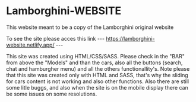 # Lamborghini-WEBSITE
This website meant to be a copy of the Lamborghini original website

  To see the site please acces this link --- https://lamborghini-website.netlify.app/ ---

  This site was created using HTML/CSS/SASS. Please check in the "BAR" from above the "Models" and than the cars, also all the buttons (search, chat and hamburgher menu) and all the others functionallity's. Note please that this site was created only with HTML and SASS, that's why the sliding for cars content is not working and also other functions. Also there are still some litle buggs, and also when the site is on the mobile display there can be some issues on some resolutions.

